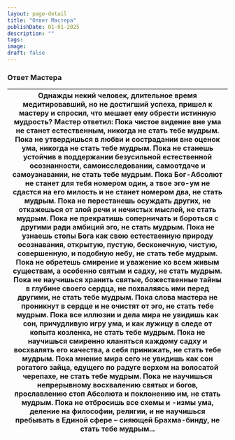 ```yaml
---
layout: page-detail
title: "Ответ Мастера"
publishDate: 01-01-2025
description: ""
tags:
image:
draft: false
---
```


### Ответ Мастера

| Однажды некий человек, длительное время медитировавший,  но не достигший успеха,  пришел к мастеру и спросил,  что мешает ему обрести истинную мудрость? Мастер ответил: Пока чистое видение вне ума не станет естественным,  никогда не стать тебе мудрым. Пока не утвердишься в любви и сострадании вне оценок ума,  никогда не стать тебе мудрым. Пока не станешь устойчив в поддержании безусильной  естественной осознанности,  самоисследовании,  самоотдаче и самоузнавании, не стать тебе мудрым. Пока Бог-Абсолют не станет для тебя номером один,  а твое эго-ум не сдастся на его милость и не станет номером два,  не стать мудрым. Пока не перестанешь осуждать других,  не откажешься от злой речи и нечистых мыслей,  не стать мудрым. Пока не прекратишь соперничать и бороться с другими  ради амбиций эго,  не стать мудрым. Пока не узнаешь стопы Бога как свою естественную  природу осознавания, открытую,  пустую,  бесконечную, чистую,  совершенную, и подобную небу, не стать тебе мудрым. Пока не обретешь смирение и уважение ко всем живым существам,  а особенно святым и садху,  не стать мудрым. Пока не научишься хранить святые, божественные тайны  в глубине своего сердца,  не похваляясь ими перед другими,  не стать тебе мудрым. Пока слова мастера не проникнут в сердце и не очистят от эго,  не стать тебе мудрым. Пока все иллюзии и дела мира не увидишь как сон,  причудливую игру ума,  и как лужицу в следе от копыта козленка, не стать тебе мудрым. Пока не научишься смиренно кланяться каждому садху  и восхвалять его качества, а себя принижать,  не стать тебе мудрым. Пока мнение мира сего не увидишь как сон рогатого зайца,  едущего по радуге верхом на волосатой черепахе,  не стать тебе мудрым. Пока не научишься непрерывному восхвалению святых и богов,  прославлению стоп Абсолюта и поклонению им,  не стать мудрым. Пока не отбросишь все схемы и -измы ума, деление на философии,  религии, и не научишься пребывать в Единой сфере –  сияющей Брахма-бинду,  не стать тебе мудрым... |
| ---------------------------------------------------------------------------------------------------------------------------------------------------------------------------------------------------------------------------------------------------------------------------------------------------------------------------------------------------------------------------------------------------------------------------------------------------------------------------------------------------------------------------------------------------------------------------------------------------------------------------------------------------------------------------------------------------------------------------------------------------------------------------------------------------------------------------------------------------------------------------------------------------------------------------------------------------------------------------------------------------------------------------------------------------------------------------------------------------------------------------------------------------------------------------------------------------------------------------------------------------------------------------------------------------------------------------------------------------------------------------------------------------------------------------------------------------------------------------------------------------------------------------------------------------------------------------------------------------------------------------------------------------------------------------------------------------------------------------------------------------------------------------------------------------------------------------------------------------------------------------------------------------------------------------------------------------------------------------------------------------------------------------------------------------------- |
  
  
